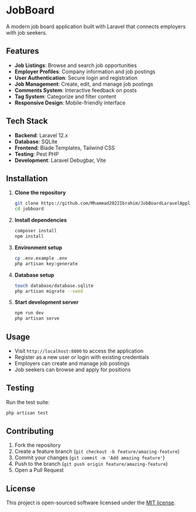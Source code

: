 # JobBoard

A modern job board application built with Laravel that connects employers with job seekers.

## Features

- **Job Listings**: Browse and search job opportunities
- **Employer Profiles**: Company information and job postings
- **User Authentication**: Secure login and registration
- **Job Management**: Create, edit, and manage job postings
- **Comments System**: Interactive feedback on posts
- **Tag System**: Categorize and filter content
- **Responsive Design**: Mobile-friendly interface

## Tech Stack

- **Backend**: Laravel 12.x
- **Database**: SQLite
- **Frontend**: Blade Templates, Tailwind CSS
- **Testing**: Pest PHP
- **Development**: Laravel Debugbar, Vite

## Installation

1. **Clone the repository**
   ```bash
   git clone https://github.com/Mhammad2022Ibrahim/JobBoardLaravelApplication.git
   cd jobboard
   ```

2. **Install dependencies**
   ```bash
   composer install
   npm install
   ```

3. **Environment setup**
   ```bash
   cp .env.example .env
   php artisan key:generate
   ```

4. **Database setup**
   ```bash
   touch database/database.sqlite
   php artisan migrate --seed
   ```

5. **Start development server**
   ```bash
   npm run dev
   php artisan serve
   ```

## Usage

- Visit `http://localhost:8000` to access the application
- Register as a new user or login with existing credentials
- Employers can create and manage job postings
- Job seekers can browse and apply for positions

## Testing

Run the test suite:
```bash
php artisan test
```

## Contributing

1. Fork the repository
2. Create a feature branch (`git checkout -b feature/amazing-feature`)
3. Commit your changes (`git commit -m 'Add amazing feature'`)
4. Push to the branch (`git push origin feature/amazing-feature`)
5. Open a Pull Request

## License

This project is open-sourced software licensed under the [MIT license](https://opensource.org/licenses/MIT).